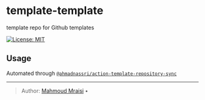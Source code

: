 # template-template
template repo for Github templates

[![License: MIT](https://img.shields.io/badge/License-MIT-yellow.svg)](https://opensource.org/licenses/MIT)


## Usage

Automated through [`@ahmadnassri/action-template-repository-sync`][]

  [`@ahmadnassri/action-template-repository-sync`]: https://github.com/ahmadnassri/action-template-repository-sync

----
> Author: [Mahmoud Mraisi](https://mahmoudmraisi.com/) &bull;


